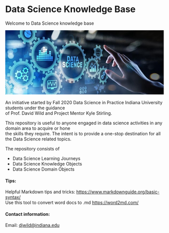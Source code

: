 # Data Science Knowledge Base
Welcome to Data Science knowledge base

![alt text](/Images/DataScience.jpg)

An initiative started by Fall 2020 Data Science in Practice Indiana University students under the guidance   
of Prof. David Wild and Project Mentor Kyle Stirling.

This repository is useful to anyone engaged in data science activities in any domain area to acquire or hone  
the skills they require. The intent is to provide a one-stop destination for all the Data Science related topics.

The repository consists of

* Data Science Learning Journeys
* Data Science Knowledge Objects
* Data Science Domain Objects

#### Tips:

Helpful Markdown tips and tricks: https://www.markdownguide.org/basic-syntax/  
Use this tool to convert word docs to .md https://word2md.com/

#### Contact information:  
Email: djwild@indiana.edu
